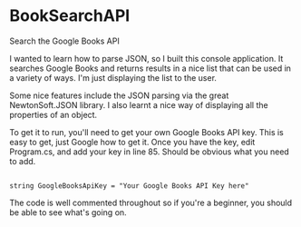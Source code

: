 # BookSearchAPI
Search the Google Books API

I wanted to learn how to parse JSON, so I built this console application. It searches Google Books and returns results in a nice list that can be used in a variety of ways. I'm just displaying the list to the user. 

Some nice features include the JSON parsing via the great NewtonSoft.JSON library. I also learnt a nice way of displaying all the properties of an object.

To get it to run, you'll need to get your own Google Books API key. This is easy to get, just Google how to get it. Once you have the key, edit Program.cs, and add your key in line 85. Should be obvious what you need to add. 

<code>
string GoogleBooksApiKey = "Your Google Books API Key here"
</code>

The code is well commented throughout so if you're a beginner, you should be able to see what's going on.
